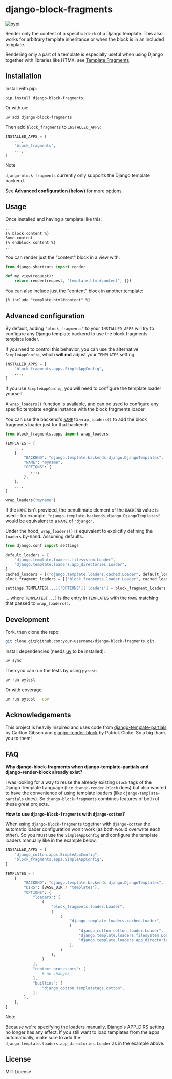 # django-block-fragments

[![pypi](https://img.shields.io/pypi/v/django-block-fragments.svg)](https://pypi.org/project/django-block-fragments/)

Render only the content of a specific `block` of a Django template. This also works for arbitrary template inheritance or when the block is in an included template.

Rendering only a part of a template is especially useful when using Django together with libraries like HTMX, see [Template Fragments](https://htmx.org/essays/template-fragments/).

## Installation

Install with pip:

```bash
pip install django-block-fragments
```

Or with uv:

```bash
uv add django-block-fragments
```

Then add `block_fragments` to `INSTALLED_APPS`:

```python
INSTALLED_APPS = [
    ...,
    "block_fragments",
    ...,
]
```

> [!NOTE]
> `django-block-fragments` currently only supports the Django template backend.

See __Advanced configuration (below)__ for more options.

## Usage

Once installed and having a template like this:

```html
...
{% block content %}
Some content
{% endblock content %}
...
```

You can render just the "content" block in a view with:

```python
from django.shortcuts import render

def my_view(request):
    return render(request, "template.html#content", {})
```

You can also include just the "content" block in another template:

```html
{% include "template.html#content" %}
```

## Advanced configuration

By default, adding `"block_fragments"` to your `INSTALLED_APPS` will try to configure any Django template backend to use the block fragments template loader.

If you need to control this behavior, you can use the alternative `SimpleAppConfig`, which __will not__ adjust your `TEMPLATES` setting:

```python
INSTALLED_APPS = [
    "block_fragments.apps.SimpleAppConfig",
    ...,
]
```

If you use `SimpleAppConfig`, you will need to configure the template loader yourself.

A `wrap_loaders()` function is available, and can be used to configure any specific template engine instance with the block fragments loader.

You can use the backend's [`NAME`](https://docs.djangoproject.com/en/4.2/ref/settings/#std-setting-TEMPLATES-NAME) to `wrap_loaders()` to add the block fragments loader just for that backend:

```python
from block_fragments.apps import wrap_loaders

TEMPLATES = [
    ...,
    {
        "BACKEND": "django.template.backends.django.DjangoTemplates",
        "NAME": "myname",
        "OPTIONS": {
           ...,
        },
    },
    ...,
]

wrap_loaders("myname")
```

If the `NAME` isn't provided, the penultimate element of the `BACKEND` value is used - for example, `"django.template.backends.django.DjangoTemplates"` would be equivalent to a `NAME` of `"django"`.

Under the hood, `wrap_loaders()` is equivalent to explicitly defining the `loaders` by-hand. Assuming defaults…

```python
from django.conf import settings

default_loaders = [
    "django.template.loaders.filesystem.Loader",
    "django.template.loaders.app_directories.Loader",
]
cached_loaders = [("django.template.loaders.cached.Loader", default_loaders)]
block_fragment_loaders = [("block_fragments.loader.Loader", cached_loaders)]

settings.TEMPLATES[...]['OPTIONS']['loaders'] = block_fragment_loaders
```

… where `TEMPLATES[...]` is the entry in `TEMPLATES` with the `NAME` matching
that passed to `wrap_loaders()`.

## Development

Fork, then clone the repo:

```sh
git clone git@github.com:your-username/django-block-fragments.git
```

Install dependencies (needs [uv](https://docs.astral.sh/uv/) to be installed):

```sh
uv sync
```

Then you can run the tests by using `pytest`:

```sh
uv run pytest
```

Or with coverage:

```sh
uv run pytest --cov
```

## Acknowledgements

This project is heavily inspired and uses code from [django-template-partials](https://github.com/carltongibson/django-template-partials) by Carlton Gibson and [django-render-block](https://github.com/clokep/django-render-block) by Patrick Cloke. So a big thank you to them!

## FAQ

__Why django-block-fragments when django-template-partials and django-render-block already exist?__

I was looking for a way to reuse the already existing `block` tags of the Django Template Language (like `django-render-block` does) but also wanted to have the convenience of using template loaders (like `django-template-partials` does). So `django-block-fragments` combines features of both of these great projects.

__How to use `django-block-fragments` with `django-cotton`?__

When using `django-block-fragments` together with `django-cotton` the automatic loader configuration won't work (as both would overwrite each other). So you must use the `SimpleAppConfig` and configure the template loaders manually like in the example below.

```python
INSTALLED_APPS = [
    "django_cotton.apps.SimpleAppConfig",
    "block_fragments.apps.SimpleAppConfig",
]

TEMPLATES = [
    {
        "BACKEND": "django.template.backends.django.DjangoTemplates",
        "DIRS": [BASE_DIR / "templates"],
        "OPTIONS": {
            "loaders": [
                (
                    "block_fragments.loader.Loader",
                    [
                        (
                            "django.template.loaders.cached.Loader",
                            [
                                "django_cotton.cotton_loader.Loader",
                                "django.template.loaders.filesystem.Loader",
                                "django.template.loaders.app_directories.Loader",
                            ],
                        )
                    ],
                )
            ],
            "context_processors": [
                # no changes
            ],
            "builtins": [
                "django_cotton.templatetags.cotton",
            ],
        },
    },
]
```

> [!NOTE]
> Because we're specifying the loaders manually, Django's APP_DIRS setting no longer has any effect. If you still want to load templates from the apps automatically, make sure to add the `django.template.loaders.app_directories.Loader` as in the example above.

## License

MIT License
